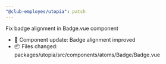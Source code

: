 ```yaml
---
"@club-employes/utopia": patch
---
```


Fix badge alignment in Badge.vue component

- 🔧 Component update: Badge alignment improved  
- 📦 Files changed: packages/utopia/src/components/atoms/Badge/Badge.vue
